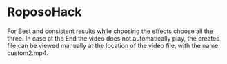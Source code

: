 # RoposoHack

For Best and consistent results while choosing the effects choose all the three. In case at the End the video does not automatically play, the created file can be viewed manually at the location of the video file, with the name custom2.mp4.
